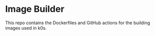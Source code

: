 # Image Builder

This repo contains the Dockerfiles and GitHub actions for the building images used in k0s.

